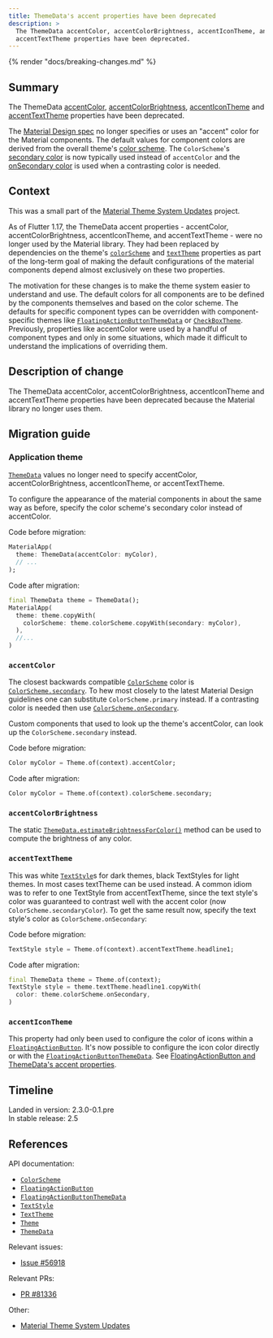 ```yaml
---
title: ThemeData's accent properties have been deprecated
description: >
  The ThemeData accentColor, accentColorBrightness, accentIconTheme, and
  accentTextTheme properties have been deprecated.
---
```


{% render "docs/breaking-changes.md" %}

## Summary

The ThemeData [accentColor][], [accentColorBrightness][], [accentIconTheme][]
and [accentTextTheme][] properties have been deprecated.

The [Material Design spec][] no longer specifies or uses an "accent"
color for the Material components. The default values for component
colors are derived from the overall theme's [color scheme][color-scheme-prop].
The `ColorScheme`'s [secondary color][] is now typically used instead of
`accentColor` and the [onSecondary color][] is used when a contrasting
color is needed.

## Context

This was a small part of the [Material Theme System Updates][] project.

As of Flutter 1.17, the ThemeData accent properties - accentColor,
accentColorBrightness, accentIconTheme, and accentTextTheme - were no
longer used by the Material library. They had been replaced by
dependencies on the theme's [`colorScheme`][color-scheme-prop] and
[`textTheme`][text-scheme-prop] properties as part of the long-term goal of
making the default configurations of the material components depend
almost exclusively on these two properties.

The motivation for these changes is to make the theme system easier to
understand and use. The default colors for all components are to be
defined by the components themselves and based on the color
scheme. The defaults for specific component types can be overridden
with component-specific themes like [`FloatingActionButtonThemeData`][] or
[`CheckBoxTheme`][]. Previously, properties like accentColor were used by a
handful of component types and only in some situations, which made it
difficult to understand the implications of overriding them.

## Description of change

The ThemeData accentColor, accentColorBrightness, accentIconTheme and
accentTextTheme properties have been deprecated because the Material
library no longer uses them.

## Migration guide

### Application theme

[`ThemeData`][] values no longer need to specify accentColor,
accentColorBrightness, accentIconTheme, or accentTextTheme.

To configure the appearance of the material components in about the
same way as before, specify the color scheme's secondary color
instead of accentColor.

Code before migration:

```dart
MaterialApp(
  theme: ThemeData(accentColor: myColor),
  // ...
);
```

Code after migration:

```dart
final ThemeData theme = ThemeData();
MaterialApp(
  theme: theme.copyWith(
    colorScheme: theme.colorScheme.copyWith(secondary: myColor),
  ),
  //...
)
```

### `accentColor`

The closest backwards compatible [`ColorScheme`][] color is
[`ColorScheme.secondary`][]. To hew most closely to the latest Material
Design guidelines one can substitute `ColorScheme.primary` instead.
If a contrasting color is needed then use [`ColorScheme.onSecondary`][].

Custom components that used to look up the theme's accentColor, can look up
the `ColorScheme.secondary` instead.

Code before migration:

```dart
Color myColor = Theme.of(context).accentColor;
```

Code after migration:

```dart
Color myColor = Theme.of(context).colorScheme.secondary;
```

### `accentColorBrightness`

The static [`ThemeData.estimateBrightnessForColor()`][] method can be used
to compute the brightness of any color.

### `accentTextTheme`

This was white [`TextStyle`]s for dark themes, black
TextStyles for light themes. In most cases textTheme can be used
instead. A common idiom was to refer to one TextStyle from
accentTextTheme, since the text style's color was guaranteed to contrast
well with the accent color (now `ColorScheme.secondaryColor`).
To get the same result now, specify the text style's color as
`ColorScheme.onSecondary`:

Code before migration:

```dart
TextStyle style = Theme.of(context).accentTextTheme.headline1;
```

Code after migration:

```dart
final ThemeData theme = Theme.of(context);
TextStyle style = theme.textTheme.headline1.copyWith(
  color: theme.colorScheme.onSecondary,
)
```

### `accentIconTheme`

This property had only been used to configure the color of icons
within a [`FloatingActionButton`][]. It's now possible to configure the icon
color directly or with the [`FloatingActionButtonThemeData`][]. See
[FloatingActionButton and ThemeData's accent properties][].

## Timeline

Landed in version: 2.3.0-0.1.pre<br>
In stable release: 2.5

## References

API documentation:

* [`ColorScheme`][]
* [`FloatingActionButton`][]
* [`FloatingActionButtonThemeData`][]
* [`TextStyle`][]
* [`TextTheme`][]
* [`Theme`][]
* [`ThemeData`][]

Relevant issues:

* [Issue #56918][]

Relevant PRs:

* [PR #81336][]

Other:

* [Material Theme System Updates][]


[accentColor]: {{site.api}}/flutter/material/ThemeData/accentColor.html
[accentColorBrightness]: {{site.api}}/flutter/material/ThemeData/accentColorBrightness.html
[accentIconTheme]: {{site.api}}/flutter/material/ThemeData/accentIconTheme.html
[accentTextTheme]: {{site.api}}/flutter/material/ThemeData/accentTextTheme.html
[`CheckboxTheme`]: {{site.api}}/flutter/material/CheckboxTheme-class.html
[color-scheme-prop]: {{site.api}}/flutter/material/ThemeData/colorScheme.html
[`colorScheme.onSecondary`]: {{site.api}}/flutter/material/ColorScheme/onSecondary.html
[`colorScheme.secondary`]: {{site.api}}/flutter/material/ColorScheme/secondary.html
[`ColorScheme`]: {{site.api}}/flutter/material/ColorScheme-class.html
[Issue #56918]: {{site.repo.flutter}}/issues/56918
[FloatingActionButton and ThemeData's accent properties]: /release/breaking-changes/fab-theme-data-accent-properties
[`FloatingActionButton`]: {{site.api}}/flutter/material/FloatingActionButton-class.html
[`FloatingActionButtonThemeData`]: {{site.api}}/flutter/material/FloatingActionButtonThemeData-class.html
[Material Design spec]: {{site.material}}/styles/color
[Material Theme System Updates]: /go/material-theme-system-updates
[secondary color]: {{site.api}}/flutter/material/ColorScheme/secondary.html
[onSecondary color]: {{site.api}}/flutter/material/ColorScheme/onSecondary.html
[PR #81336]: {{site.repo.flutter}}/pull/81336
[`TextStyle`]: {{site.api}}/flutter/painting/TextStyle-class.html
[text-scheme-prop]: {{site.api}}/flutter/material/ThemeData/textTheme.html
[`TextTheme`]: {{site.api}}/flutter/material/TextTheme-class.html
[`Theme`]: {{site.api}}/flutter/material/Theme-class.html
[`ThemeData`]: {{site.api}}/flutter/material/ThemeData-class.html
[`ThemeData.estimateBrightnessForColor()`]: {{site.api}}/flutter/material/ThemeData/estimateBrightnessForColor.html
